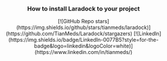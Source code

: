 <div align="center">
<h3>How to install Laradock to your project</h3>
[![GitHub Repo stars](https://img.shields.io/github/stars/tianmeds/laradock)](https://github.com/TianMeds/Laradock/stargazers)
[![Linkedln](https://img.shields.io/badge/LinkedIn-0077B5?style=for-the-badge&logo=linkedin&logoColor=white)](https://www.linkedin.com/in/tianmeds/)

  
</div>
